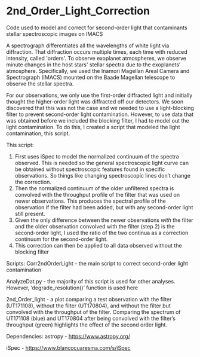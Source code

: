 # 2nd_Order_Light_Correction
Code used to model and correct for second-order light that contaminants stellar spectroscopic images on IMACS

A spectrograph differentiates all the wavelengths of white light via diffraction. That diffraction occurs multiple times, each time with reduced intensity, called 'orders'. To observe exoplanet atmospheres, we observe minute changes in the host stars' stellar spectra due to the exoplanets’ atmosphere. Specifically, we used the Inamori Magellan Areal Camera and Spectrograph (IMACS) mounted on the Baade Magellan telescope to observe the stellar spectra. 

For our observations, we only use the first-order diffracted light and initially thought the higher-order light was diffracted off our detectors. We soon discovered that this was not the case and we needed to use a light-blocking filter to prevent second-order light contamination. However, to use data that was obtained before we included the blocking filter, I had to model out the light contamination. To do this, I created a script that modeled the light contamination, this script.

This script:
1) First uses iSpec to model the normalized continuum of the spectra observed. This is needed so the general spectroscopic light curve can be obtained without spectroscopic features found in specific observations. So things like changing spectroscopic lines don’t change the correction.
2) Then the normalized continuum of the older unfiltered spectra is convolved with the throughput profile of the filter that was used on newer observations. This produces the spectral profile of the observation if the filter had been added, but with any second-order light still present. 
3) Given the only difference between the newer observations *with* the filter and the older observation convolved with the filter (step 2) is the second-order light, I used the ratio of the two continua as a correction continuum for the second-order light. 
4) This correction can then be applied to all data observed without the blocking filter


Scripts:
Corr2ndOrderLight - the main script to correct second-order light contamination

AnalyzeDat.py - the majority of this script is used for other analyses. However, ‘degrade_resolution()’ function is used here

2nd_Order_light - a plot comparing a test observation with the filter (UT171108), without the filter (UT170804), and without the filter but convolved with the throughput of the filter. Comparing the spectrum of UT171108 (blue) and UT170804 after being convolved with the filter’s throughput (green) highlights the effect of the second order light.


Dependencies:
astropy - https://www.astropy.org/

iSpec - https://www.blancocuaresma.com/s/iSpec

